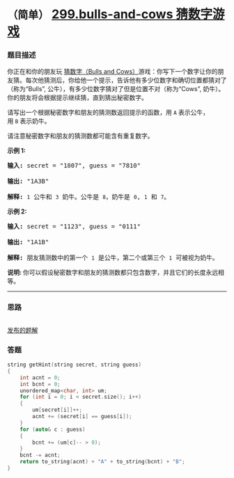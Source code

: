 # `（简单）` [299.bulls-and-cows 猜数字游戏](https://leetcode-cn.com/problems/bulls-and-cows/)

### 题目描述
<p>你正在和你的朋友玩&nbsp;<a href="https://baike.baidu.com/item/%E7%8C%9C%E6%95%B0%E5%AD%97/83200?fromtitle=Bulls+and+Cows&fromid=12003488&fr=aladdin">猜数字（Bulls and Cows）</a>游戏：你写下一个数字让你的朋友猜。每次他猜测后，你给他一个提示，告诉他有多少位数字和确切位置都猜对了（称为“Bulls”, 公牛），有多少位数字猜对了但是位置不对（称为“Cows”, 奶牛）。你的朋友将会根据提示继续猜，直到猜出秘密数字。</p>

<p>请写出一个根据秘密数字和朋友的猜测数返回提示的函数，用 <code>A</code> 表示公牛，用&nbsp;<code>B</code>&nbsp;表示奶牛。</p>

<p>请注意秘密数字和朋友的猜测数都可能含有重复数字。</p>

<p><strong>示例 1:</strong></p>

<pre><strong>输入:</strong> secret = "1807", guess = "7810"

<strong>输出:</strong> "1A3B"

<strong>解释:</strong> <code>1</code>&nbsp;公牛和&nbsp;<code>3</code>&nbsp;奶牛。公牛是 <code>8</code>，奶牛是 <code>0</code>, <code>1</code>&nbsp;和 <code>7</code>。</pre>

<p><strong>示例 2:</strong></p>

<pre><strong>输入:</strong> secret = "1123", guess = "0111"

<strong>输出:</strong> "1A1B"

<strong>解释: </strong>朋友猜测数中的第一个 <code>1</code>&nbsp;是公牛，第二个或第三个 <code>1</code>&nbsp;可被视为奶牛。</pre>

<p><strong>说明: </strong>你可以假设秘密数字和朋友的猜测数都只包含数字，并且它们的长度永远相等。</p>


---
### 思路
```
```

[发布的题解](https://leetcode-cn.com/problems/bulls-and-cows/solution/299-by-ikaruga/)

### 答题
``` C++
string getHint(string secret, string guess) 
{
    int acnt = 0;
    int bcnt = 0;
    unordered_map<char, int> um;
    for (int i = 0; i < secret.size(); i++)
    {
        um[secret[i]]++;
        acnt += (secret[i] == guess[i]);
    }
    for (auto& c : guess)
    {
        bcnt += (um[c]-- > 0);
    }
    bcnt -= acnt;
    return to_string(acnt) + "A" + to_string(bcnt) + "B";
}
```




